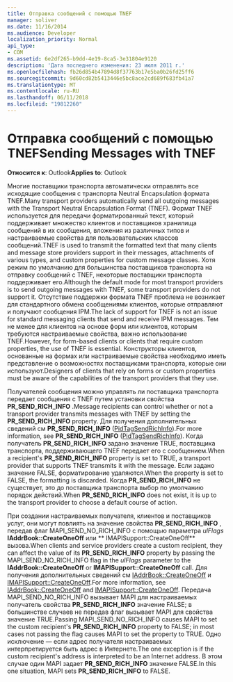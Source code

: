 ```yaml
---
title: Отправка сообщений с помощью TNEF
manager: soliver
ms.date: 11/16/2014
ms.audience: Developer
localization_priority: Normal
api_type:
- COM
ms.assetid: 6e2df265-b9dd-4e19-8ca5-3e31804e9120
description: 'Дата последнего изменения: 23 июля 2011 г.'
ms.openlocfilehash: fb26d854b47894d8f37763b17e5ba0b26fd25ff6
ms.sourcegitcommit: 9d60cd82b5413446e5bc8ace2cd689f683fb41a7
ms.translationtype: MT
ms.contentlocale: ru-RU
ms.lasthandoff: 06/11/2018
ms.locfileid: "19812260"
---
```

# <a name="sending-messages-with-tnef"></a><span data-ttu-id="9365d-103">Отправка сообщений с помощью TNEF</span><span class="sxs-lookup"><span data-stu-id="9365d-103">Sending Messages with TNEF</span></span>

  
  
<span data-ttu-id="9365d-104">**Относится к**: Outlook</span><span class="sxs-lookup"><span data-stu-id="9365d-104">**Applies to**: Outlook</span></span> 
  
<span data-ttu-id="9365d-105">Многие поставщики транспорта автоматически отправлять все исходящие сообщения с транспорта Neutral Encapsulation формата TNEF.</span><span class="sxs-lookup"><span data-stu-id="9365d-105">Many transport providers automatically send all outgoing messages with the Transport Neutral Encapsulation Format (TNEF).</span></span> <span data-ttu-id="9365d-106">Формат TNEF используется для передачи форматированный текст, который поддерживает множество клиентов и поставщиков хранилища сообщений в их сообщения, вложения из различных типов и настраиваемые свойства для пользовательских классов сообщений.</span><span class="sxs-lookup"><span data-stu-id="9365d-106">TNEF is used to transmit the formatted text that many clients and message store providers support in their messages, attachments of various types, and custom properties for custom message classes.</span></span> <span data-ttu-id="9365d-107">Хотя режим по умолчанию для большинства поставщиков транспорта на отправку сообщений с TNEF, некоторые поставщики транспорта поддерживает его.</span><span class="sxs-lookup"><span data-stu-id="9365d-107">Although the default mode for most transport providers is to send outgoing messages with TNEF, some transport providers do not support it.</span></span> <span data-ttu-id="9365d-108">Отсутствие поддержки формата TNEF проблема не возникает для стандартного обмена сообщениями клиентов, которые отправляют и получают сообщения IPM.</span><span class="sxs-lookup"><span data-stu-id="9365d-108">The lack of support for TNEF is not an issue for standard messaging clients that send and receive IPM messages.</span></span> <span data-ttu-id="9365d-109">Тем не менее для клиентов на основе форм или клиентов, которым требуются настраиваемые свойства, важно использование TNEF.</span><span class="sxs-lookup"><span data-stu-id="9365d-109">However, for form-based clients or clients that require custom properties, the use of TNEF is essential.</span></span> <span data-ttu-id="9365d-110">Конструкторы клиентов, основанные на формах или настраиваемые свойства необходимо иметь представление о возможностях поставщиками транспорта, которые они используют.</span><span class="sxs-lookup"><span data-stu-id="9365d-110">Designers of clients that rely on forms or custom properties must be aware of the capabilities of the transport providers that they use.</span></span>
  
<span data-ttu-id="9365d-111">Получателей сообщения можно управлять ли поставщика транспорта передает сообщения с TNEF путем установки свойства **PR_SEND_RICH_INFO** .</span><span class="sxs-lookup"><span data-stu-id="9365d-111">Message recipients can control whether or not a transport provider transmits messages with TNEF by setting the **PR_SEND_RICH_INFO** property.</span></span> <span data-ttu-id="9365d-112">Для получения дополнительных сведений см **PR_SEND_RICH_INFO** ([PidTagSendRichInfo](pidtagsendrichinfo-canonical-property.md)).</span><span class="sxs-lookup"><span data-stu-id="9365d-112">For more information, see **PR_SEND_RICH_INFO** ([PidTagSendRichInfo](pidtagsendrichinfo-canonical-property.md)).</span></span> <span data-ttu-id="9365d-113">Когда получатель **PR_SEND_RICH_INFO** задано значение TRUE, поставщика транспорта, поддерживающего TNEF передает его с сообщением.</span><span class="sxs-lookup"><span data-stu-id="9365d-113">When a recipient's **PR_SEND_RICH_INFO** property is set to TRUE, a transport provider that supports TNEF transmits it with the message.</span></span> <span data-ttu-id="9365d-114">Если задано значение FALSE, форматирование удаляются.</span><span class="sxs-lookup"><span data-stu-id="9365d-114">When the property is set to FALSE, the formatting is discarded.</span></span> <span data-ttu-id="9365d-115">Когда **PR_SEND_RICH_INFO** не существует, это до поставщика транспорта выбор по умолчанию порядок действий.</span><span class="sxs-lookup"><span data-stu-id="9365d-115">When **PR_SEND_RICH_INFO** does not exist, it is up to the transport provider to choose a default course of action.</span></span> 
  
<span data-ttu-id="9365d-116">При создании настраиваемых получателя, клиентов и поставщиков услуг, они могут повлиять на значение свойства **PR_SEND_RICH_INFO** , передав флаг MAPI_SEND_NO_RICH_INFO с помощью параметра _ulFlags_ **IAddrBook::CreateOneOff** или ** IMAPISupport::CreateOneOff** вызова.</span><span class="sxs-lookup"><span data-stu-id="9365d-116">When clients and service providers create a custom recipient, they can affect the value of its **PR_SEND_RICH_INFO** property by passing the MAPI_SEND_NO_RICH_INFO flag in the  _ulFlags_ parameter to the **IAddrBook::CreateOneOff** or **IMAPISupport::CreateOneOff** call.</span></span> <span data-ttu-id="9365d-117">Для получения дополнительных сведений см [IAddrBook::CreateOneOff](iaddrbook-createoneoff.md) и [IMAPISupport::CreateOneOff](imapisupport-createoneoff.md).</span><span class="sxs-lookup"><span data-stu-id="9365d-117">For more information, see [IAddrBook::CreateOneOff](iaddrbook-createoneoff.md) and [IMAPISupport::CreateOneOff](imapisupport-createoneoff.md).</span></span> <span data-ttu-id="9365d-118">Передача MAPI_SEND_NO_RICH_INFO вызывает MAPI для настраиваемых получатель свойства **PR_SEND_RICH_INFO** значение FALSE; в большинстве случаев не передав флаг вызывает MAPI для свойства значение TRUE.</span><span class="sxs-lookup"><span data-stu-id="9365d-118">Passing MAPI_SEND_NO_RICH_INFO causes MAPI to set the custom recipient's **PR_SEND_RICH_INFO** property to FALSE; in most cases not passing the flag causes MAPI to set the property to TRUE.</span></span> <span data-ttu-id="9365d-119">Одно исключение — если адрес получателя настраиваемых интерпретируется быть адрес в Интернете.</span><span class="sxs-lookup"><span data-stu-id="9365d-119">The one exception is if the custom recipient's address is interpreted to be an Internet address.</span></span> <span data-ttu-id="9365d-120">В этом случае один MAPI задает **PR_SEND_RICH_INFO** значение FALSE.</span><span class="sxs-lookup"><span data-stu-id="9365d-120">In this one situation, MAPI sets **PR_SEND_RICH_INFO** to FALSE.</span></span> 
  

